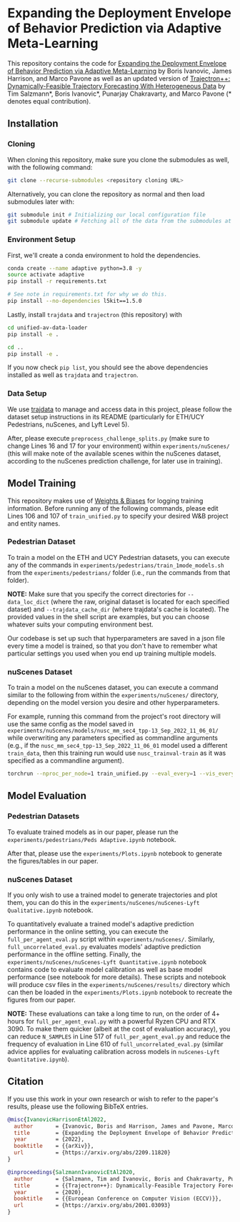 # Expanding the Deployment Envelope of Behavior Prediction via Adaptive Meta-Learning #
This repository contains the code for [Expanding the Deployment Envelope of Behavior Prediction via Adaptive Meta-Learning](https://arxiv.org/abs/2209.11820) by Boris Ivanovic, James Harrison, and Marco Pavone as well as an updated version of [Trajectron++: Dynamically-Feasible Trajectory Forecasting With Heterogeneous Data](https://arxiv.org/abs/2001.03093) by Tim Salzmann\*, Boris Ivanovic\*, Punarjay Chakravarty, and Marco Pavone (\* denotes equal contribution).

## Installation ##

### Cloning ###
When cloning this repository, make sure you clone the submodules as well, with the following command:
```sh
git clone --recurse-submodules <repository cloning URL>
```
Alternatively, you can clone the repository as normal and then load submodules later with:
```sh
git submodule init # Initializing our local configuration file
git submodule update # Fetching all of the data from the submodules at the specified commits
```

### Environment Setup ###
First, we'll create a conda environment to hold the dependencies.
```sh
conda create --name adaptive python=3.8 -y
source activate adaptive
pip install -r requirements.txt

# See note in requirements.txt for why we do this.
pip install --no-dependencies l5kit==1.5.0
```

Lastly, install `trajdata` and `trajectron` (this repository) with
```sh
cd unified-av-data-loader
pip install -e .

cd ..
pip install -e .
```

If you now check `pip list`, you should see the above dependencies installed as well as `trajdata` and `trajectron`.

### Data Setup ###

We use [trajdata](https://gitlab-master.nvidia.com/nvr-av/unified-av-data-loader) to manage and access data in this project, please follow the dataset setup instructions in its README (particularly for ETH/UCY Pedestrians, nuScenes, and Lyft Level 5).

After, please execute `preprocess_challenge_splits.py` (make sure to change Lines 16 and 17 for your environment) within `experiments/nuScenes/` (this will make note of the available scenes within the nuScenes dataset, according to the nuScenes prediction challenge, for later use in training).

## Model Training ##

This repository makes use of [Weights & Biases](https://wandb.ai) for logging training information. Before running any of the following commands, please edit Lines 106 and 107 of `train_unified.py` to specify your desired W&B project and entity names.

### Pedestrian Dataset ###
To train a model on the ETH and UCY Pedestrian datasets, you can execute any of the commands in `experiments/pedestrians/train_1mode_models.sh` from the `experiments/pedestrians/` folder (i.e., run the commands from that folder).

**NOTE:** Make sure that you specify the correct directories for `--data_loc_dict` (where the raw, original dataset is located for each specified dataset) and `--trajdata_cache_dir` (where trajdata's cache is located). The provided values in the shell script are examples, but you can choose whatever suits your computing environment best.

Our codebase is set up such that hyperparameters are saved in a json file every time a model is trained, so that you don't have to remember what particular settings you used when you end up training multiple models.

### nuScenes Dataset ###
To train a model on the nuScenes dataset, you can execute a command similar to the following from within the `experiments/nuScenes/` directory, depending on the model version you desire and other hyperparameters.

For example, running this command from the project's root directory will use the same config as the model saved in `experiments/nuScenes/models/nusc_mm_sec4_tpp-13_Sep_2022_11_06_01/` while overwriting any parameters specified as commandline arguments (e.g., if the `nusc_mm_sec4_tpp-13_Sep_2022_11_06_01` model used a different `train_data`, then this training run would use `nusc_trainval-train` as it was specified as a commandline argument).
```sh
torchrun --nproc_per_node=1 train_unified.py --eval_every=1 --vis_every=1 --batch_size=256 --eval_batch_size=256 --preprocess_workers=16 --log_dir=experiments/nuScenes/models --log_tag=nusc_adaptive_tpp --train_epochs=20 --conf=experiments/nuScenes/models/nusc_mm_sec4_tpp-13_Sep_2022_11_06_01/config.json --trajdata_cache_dir=<TRAJDATA_CACHE_PATH> --data_loc_dict=\{\"nusc_trainval\":\ \"<PATH_TO_NUSC_DATA>\"\} --train_data=nusc_trainval-train --eval_data=nusc_trainval-train_val --history_sec=2.0 --prediction_sec=6.0
```

## Model Evaluation ##
### Pedestrian Datasets ###
To evaluate trained models as in our paper, please run the `experiments/pedestrians/Peds Adaptive.ipynb` notebook.

After that, please use the `experiments/Plots.ipynb` notebook to generate the figures/tables in our paper.

### nuScenes Dataset ###
If you only wish to use a trained model to generate trajectories and plot them, you can do this in the `experiments/nuScenes/nuScenes-Lyft Qualitative.ipynb` notebook.

To quantitatively evaluate a trained model's adaptive prediction performance in the online setting, you can execute the `full_per_agent_eval.py` script within `experiments/nuScenes/`. Similarly, `full_uncorrelated_eval.py` evaluates models' adaptive prediction performance in the offline setting. Finally, the `experiments/nuScenes/nuScenes-Lyft Quantitative.ipynb` notebook contains code to evaluate model calibration as well as base model performance (see notebook for more details). These scripts and notebook will produce csv files in the `experiments/nuScenes/results/` directory which can then be loaded in the `experiments/Plots.ipynb` notebook to recreate the figures from our paper.

**NOTE:** These evaluations can take a long time to run, on the order of 4+ hours for `full_per_agent_eval.py` with a powerful Ryzen CPU and RTX 3090. To make them quicker (albeit at the cost of evaluation accuracy), you can reduce `N_SAMPLES` in Line 517 of `full_per_agent_eval.py` and reduce the frequency of evaluation in Line 610 of `full_uncorrelated_eval.py` (similar advice applies for evaluating calibration across models in `nuScenes-Lyft Quantitative.ipynb`).

## Citation ##
If you use this work in your own research or wish to refer to the paper's results, please use the following BibTeX entries.
```bibtex
@misc{IvanovicHarrisonEtAl2022,
  author       = {Ivanovic, Boris and Harrison, James and Pavone, Marco},
  title        = {Expanding the Deployment Envelope of Behavior Prediction via Adaptive Meta-Learning},
  year         = {2022},
  booktitle    = {{arXiv}},
  url          = {https://arxiv.org/abs/2209.11820}
}

@inproceedings{SalzmannIvanovicEtAl2020,
  author       = {Salzmann, Tim and Ivanovic, Boris and Chakravarty, Punarjay and Pavone, Marco},
  title        = {{Trajectron++}: Dynamically-Feasible Trajectory Forecasting With Heterogeneous Data},
  year         = {2020},
  booktitle    = {{European Conference on Computer Vision (ECCV)}},
  url          = {https://arxiv.org/abs/2001.03093}
}
```

